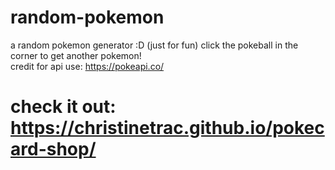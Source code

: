 # random-pokemon
a random pokemon generator :D (just for fun)
click the pokeball in the corner to get another pokemon!\
  credit for api use: https://pokeapi.co/

# check it out: https://christinetrac.github.io/pokecard-shop/
